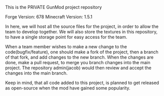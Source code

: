 This is the PRIVATE GunMod project repository

Forge Version: 678
Minecraft Version: 1.5.1

In here, we will host all the source files for the project, in order to allow the team to develop together.
We will also store the textures in this repository, to have a single storage point for easy access for the team.

When a team member wishes to make a new change to the code(bugfix/feature), one should make a fork of the project, then a branch of that fork, and add changes to the new branch.
When the changes are done, make a pull request, to merge you branch changes into the main project. The repository admin(jacob) would then review and accept the changes into the main branch.

Keep in mind, that all code added to this project, is planned to get released as open-source when the mod have gained some popularity.
